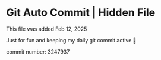# Git Auto Commit | Hidden File

This file was added Feb 12, 2025

Just for fun and keeping my daily git commit active 🤪

commit number: 3247937
